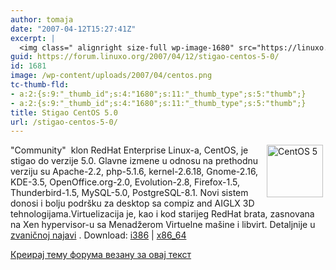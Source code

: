 ```yaml
---
author: tomaja
date: "2007-04-12T15:27:41Z"
excerpt: |
  <img class=" alignright size-full wp-image-1680" src="https://linuxo.org/wp-content/uploads/2007/04/centos.png" alt="CentOS 5" title="CentOS 5" hspace="4" width="90" height="84" align="right" />&quot;Community&quot;&nbsp; klon RedHat Enterprise Linux-a, CentOS, je stigao do verzije 5.0. Glavne izmene u odnosu na prethodnu verziju su Apache-2.2, php-5.1.6, kernel-2.6.18, Gnome-2.16, KDE-3.5, OpenOffice.org-2.0, Evolution-2.8, Firefox-1.5, Thunderbird-1.5, MySQL-5.0, PostgreSQL-8.1. Novi sistem donosi i bolju podr&scaron;ku za desktop sa compiz and AIGLX 3D tehnologijama.Virtuelizacija je, kao i kod starijeg RedHat brata, zasnovana na Xen hypervisor-u sa Menadžerom Virtuelne ma&scaron;ine i libvirt. Detaljnije u <a href="http://lists.centos.org/pipermail/centos-announce/2007-April/013660.html" target="_blank" title="Zvanična najava za CentOS 5">zvaničnoj najavi</a> . Download: <a href="http://mirror.centos.org/centos/5/isos/i386/" target="_blank">i386</a> | <a href="http://mirror.centos.org/centos/5/isos/x86_64/" target="_blank">x86_64</a>
guid: https://forum.linuxo.org/2007/04/12/stigao-centos-5-0/
id: 1681
image: /wp-content/uploads/2007/04/centos.png
tc-thumb-fld:
- a:2:{s:9:"_thumb_id";s:4:"1680";s:11:"_thumb_type";s:5:"thumb";}
- a:2:{s:9:"_thumb_id";s:4:"1680";s:11:"_thumb_type";s:5:"thumb";}
title: Stigao CentOS 5.0
url: /stigao-centos-5-0/
---
```

<img class=" alignright size-full wp-image-1680" src="https://linuxo.org/wp-content/uploads/2007/04/centos.png" alt="CentOS 5" title="CentOS 5" hspace="4" width="90" height="84" align="right" />"Community"&nbsp; klon RedHat Enterprise Linux-a, CentOS, je stigao do verzije 5.0. Glavne izmene u odnosu na prethodnu verziju su Apache-2.2, php-5.1.6, kernel-2.6.18, Gnome-2.16, KDE-3.5, OpenOffice.org-2.0, Evolution-2.8, Firefox-1.5, Thunderbird-1.5, MySQL-5.0, PostgreSQL-8.1. Novi sistem donosi i bolju podr&scaron;ku za desktop sa compiz and AIGLX 3D tehnologijama.Virtuelizacija je, kao i kod starijeg RedHat brata, zasnovana na Xen hypervisor-u sa Menadžerom Virtuelne ma&scaron;ine i libvirt. Detaljnije u <a href="http://lists.centos.org/pipermail/centos-announce/2007-April/013660.html" target="_blank" title="Zvanična najava za CentOS 5">zvaničnoj najavi</a> . Download: <a href="http://mirror.centos.org/centos/5/isos/i386/" target="_blank">i386</a> | <a href="http://mirror.centos.org/centos/5/isos/x86_64/" target="_blank">x86_64</a>  
<!--break-->

[Креирај тему форума везану за овај текст](https://linuxo.org/nova-tema-na-forumu/?se_pid=1681)